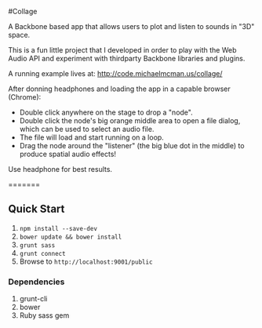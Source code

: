 #Collage

A Backbone based app that allows users to plot and listen to sounds in "3D" space.

This is a fun little project that I developed in order to play with the Web Audio API and experiment with thirdparty Backbone libraries and plugins.

A running example lives at: http://code.michaelmcman.us/collage/

After donning headphones and loading the app in a capable browser (Chrome):

* Double click anywhere on the stage to drop a "node".
* Double click the node's big orange middle area to open a file dialog, which can be used to select an audio file.
* The file will load and start running on a loop. 
* Drag the node around the "listener" (the big blue dot in the middle) to produce spatial audio effects!

Use headphone for best results.

=======

## Quick Start
1. `npm install --save-dev`
1. `bower update && bower install`
1. `grunt sass`
1. `grunt connect`
1. Browse to `http://localhost:9001/public`

### Dependencies
1. grunt-cli
1. bower
1. Ruby sass gem
